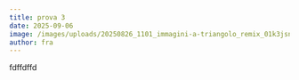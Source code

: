 ```yaml
---
title: prova 3
date: 2025-09-06
image: /images/uploads/20250826_1101_immagini-a-triangolo_remix_01k3jsn319epxtcw3fq469dmtw.png
author: fra
---
```

fdffdffd
